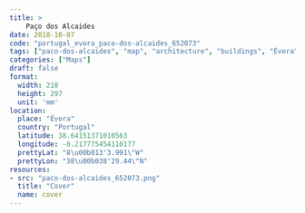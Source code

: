 ```yaml
---
title: > 
    Paço dos Alcaides
date: 2018-10-07
code: "portugal_evora_paco-dos-alcaides_652073"
tags: ["paco-dos-alcaides", "map", "architecture", "buildings", "Évora", "Portugal"]
categories: ["Maps"]
draft: false
format:
  width: 210
  height: 297
  unit: 'mm'
location:
  place: "Évora"
  country: "Portugal"
  latitude: 38.64151371010563
  longitude: -8.217775454110177
  prettyLat: "8\u00b013'3.991\"W"
  prettyLon: "38\u00b038'29.44\"N"
resources:
- src: "paco-dos-alcaides_652073.png"
  title: "Cover"
  name: cover
---
```

